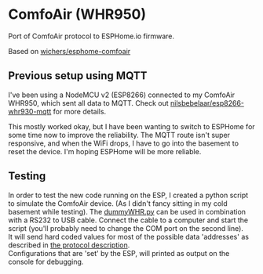 # ComfoAir (WHR950)
Port of ComfoAir protocol to ESPHome.io firmware.

Based on [wichers/esphome-comfoair](https://github.com/wichers/esphome-comfoair)

## Previous setup using MQTT
I've been using a NodeMCU v2 (ESP8266) connected to my ComfoAir WHR950, which sent all data to MQTT. Check out [nilsbebelaar/esp8266-whr930-mqtt](https://github.com/nilsbebelaar/esp8266-whr930-mqtt) for more details.

This mostly worked okay, but I have been wanting to switch to ESPHome for some time now to improve the reliability. The MQTT route isn't super responsive, and when the WiFi drops, I have to go into the basement to reset the device. I'm hoping ESPHome will be more reliable.

## Testing
In order to test the new code running on the ESP, I created a python script to simulate the ComfoAir device. (As I didn't fancy sitting in my cold basement while testing).
The [dummyWHR.py](dummyWHR.py) can be used in combination with a RS232 to USB cable. Connect the cable to a computer and start the script (you'll probably need to change the COM port on the second line).  
It will send hard coded values for most of the possible data 'addresses' as described in [the protocol description](doc\Protokollbeschreibung_ComfoAir.pdf).  
Configurations that are 'set' by the ESP, will printed as output on the console for debugging.


